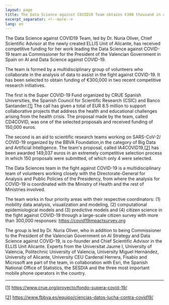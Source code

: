 ```yaml
---
layout: page
title: The Data Science against COVID19 Team obtains €300 thousand in competitive funding from CRUE and FBBVA
excerpt_separator: <!--more-->
lang: en
---
```


The Data Science against COVID19 Team, led by Dr. Nuria Oliver, Chief Scientific Advisor at the newly created ELLIS Unit of Alicante, has received competitive funding for her work leading the Data Science against COVID-19 team as Commissioner for the President of the Valencian Government in Spain on AI and Data Science against COVID-19.<!--more-->

The team  is formed by a multidisciplinary group of volunteers who collaborate in the analysis of  data to assist in the fight against COVID-19.  It has been selected to obtain funding of €300,000 in two recent competitive research initiatives.

The first is the Super COVID-19 Fund organized by CRUE Spanish Universities, the Spanish Council for Scientific Research (CSIC) and Banco Santander.[[1\]](#_ftn1) The call has given a total of EUR 8.5 million to support collaborative projects that address the health and educational challenges arising from the health crisis. The proposal made by the team, called CD4COVID, was one of the selected proposals and received funding of 150,000 euros.

The second is an aid to scientific research teams working on SARS-CoV-2/ COVID-19 organized by the BBVA Foundation,in the category of Big Data and Artificial Intelligence. The team's proposal, called IA4COVID19,[[2\]](#_ftn2) has been awarded 149,037 euros in  an extremely competitive selection process in which 150 proposals were submitted, of which only 4 were selected.

The Data Sciences team in the fight against COVID-19 is a multidisciplinary team of volunteers working closely with the Directorate-General for Analysis and Public Policies of the Presidency, from where the analysis for COVID-19 is coordinated with the Ministry of Health and the rest of Ministries involved.

The team works in four priority areas with their respective coordinators: (1) mobility data analysis, visualization and modeling, (2) computational epidemiological models and (3) predictive models and (4) citizen science in the fight against COVID-19 through a large-scale citizen survey with more than 300,000 responses:  https://covid19impactsurvey.org

The group is led by Dr. Nuria Oliver, who in addition to being Commissioner to the President of the Valencian Government on AI Strategy and Data Science against COVID-19, is co-founder and Chief Scientific Advisor in the ELLIS Unit Alicante. Experts from the Universitat Jaume I, University of Valencia, Politechnic University of Valencia, University Miguel Hernández, University of Alicante, University CEU Cardenal Herrera, Fisabio and Microsoft are part of the team, in collaboration with Esri, the Spanish National Office of Statistics, the SESDIA and the three most important mobile phone operators in the country.

------

[[1\]](#_ftnref1) https://www.crue.org/proyecto/fondo-supera-covid-19/

[[2\]](#_ftnref2) https://www.fbbva.es/equipo/ciencias-datos-lucha-contra-covid19/  